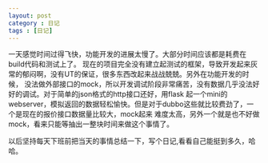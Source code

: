 ```yaml
---
layout: post
category : 日记
tags : [日记]
---
```

一天感觉时间过得飞快，功能开发的进展太慢了。大部分时间应该都是耗费在build代码和测试上了。
现在的项目完全没有建立起测试的框架，导致开发起来灰常的郁闷啊，没有UT的保证，很多东西改起来战战兢兢。另外在功能开发的时候，
没法做外部接口的mock，所以开发调试阶段非常痛苦，没有数据几乎没法好好的调试。对于简单的json格式的http接口还好，用flask
起一个mini的webserver，模拟返回的数据轻松愉快。但是对于dubbo这些就比较费劲了，一个是现在的报价接口数据量比较大，mock起来
难度太高，另外一个就是也不好做mock，看来只能等抽出一整块时间来做这个事情了。

以后坚持每天下班前把当天的事情总结一下，写个日记,看看自己能挺到多久，哈哈。